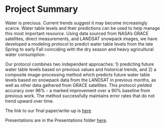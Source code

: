 # Project Summary

Water is precious.  Current trends suggest it may become increasingly scarce. Water table levels and their predictions can be used to help manage this most important resource.  Using data sourced from NASA’s GRACE satellites, direct measurements, and LANDSAT snowpack images, we have developed a modeling protocol to predict water table levels from the late Spring to early Fall coinciding with the dry season and heavy agricultural water consumption.

Our protocol combines two independent approaches: 1) predicting future water table levels based on previous values and historical trends, and 2) a composite image-processing method which predicts future water table levels based on snowpack data from the LANDSAT in previous months, as well as other data gathered from GRACE satellites.  This protocol yielded accuracy over 96% - a marked improvement over a 90% baseline from previous work.  The method successfully maintains error rates that do not trend upward over time.

The link to our final paper/write-up is [here](Towards%20Modeling%20and%20Predicting%20Water%20Table%20Levels%20in%20California.pdf)

Presentations are in the Presentations folder [here](Presentations).
